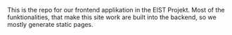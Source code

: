 This is the repo for our frontend applikation in the EIST Projekt. Most of the funktionalities, that make this site work are built into the backend, so we mostly generate static pages.
